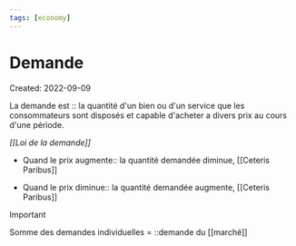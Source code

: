 ```yaml
---
tags: [economy] 
---
```


# Demande

Created: 2022-09-09

La demande est :: la quantité d'un bien ou d'un service que les consommateurs sont disposés et capable d'acheter a divers prix au cours d'une période.
<!--SR:!2023-03-07,10,270-->


*[[Loi de la demande]]*
- Quand le prix augmente:: la quantité demandée diminue, [[Ceteris Paribus]]
<!--SR:!2023-03-14,17,290-->

- Quand le prix diminue:: la quantité demandée augmente, [[Ceteris Paribus]]
<!--SR:!2023-04-27,50,294-->


> [!important]
> Somme des demandes individuelles = ::demande du [[marché]]
<!--SR:!2023-03-01,4,276-->

